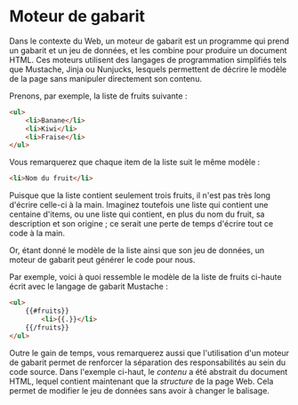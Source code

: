 # Moteur de gabarit

Dans le contexte du Web, un moteur de gabarit est un programme qui
prend un gabarit et un jeu de données, et les combine pour produire
un document HTML. Ces moteurs utilisent des langages de programmation
simplifiés tels que Mustache, Jinja ou Nunjucks, lesquels permettent
de décrire le modèle de la page sans manipuler directement son
contenu.

Prenons, par exemple, la liste de fruits suivante :

```html
<ul>
	<li>Banane</li>
	<li>Kiwi</li>
	<li>Fraise</li>
</ul>
```

Vous remarquerez que chaque item de la liste suit le même modèle :

```html
<li>Nom du fruit</li>
```

Puisque que la liste contient seulement trois fruits, il n'est pas
très long d'écrire celle-ci à la main. Imaginez toutefois une liste
qui contient une centaine d'items, ou une liste qui contient, en plus
du nom du fruit, sa description et son origine ; ce serait une perte
de temps d'écrire tout ce code à la main.

Or, étant donné le modèle de la liste ainsi que son jeu de
données, un moteur de gabarit peut générer le code pour nous.

Par exemple, voici à quoi ressemble le modèle de la liste de fruits
ci-haute écrit avec le langage de gabarit Mustache :

```html
<ul>
	{{#fruits}}
		<li>{{.}}</li>
	{{/fruits}}
</ul>
```

Outre le gain de temps, vous remarquerez aussi que l'utilisation
d'un moteur de gabarit permet de renforcer la séparation des
responsabilités au sein du code source. Dans l'exemple ci-haut,
le *contenu* a été abstrait du document HTML, lequel contient
maintenant que la *structure* de la page Web. Cela permet de
modifier le jeu de données sans avoir à changer le balisage.